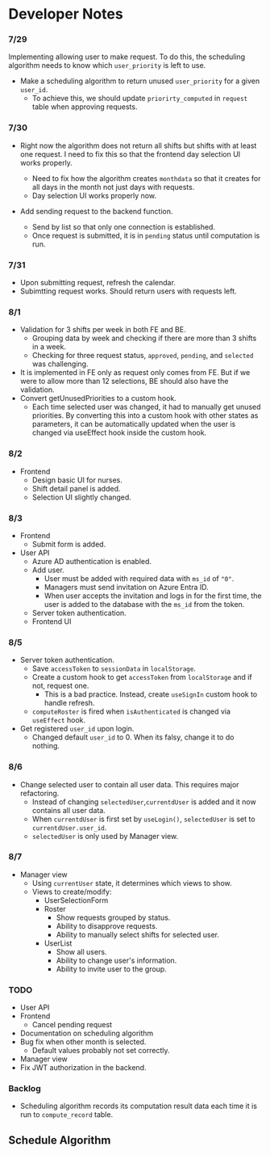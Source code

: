 # Developer Notes
### 7/29
Implementing allowing user to make request.
To do this, the scheduling algorithm needs to know which `user_priority` is left to use.
- Make a scheduling algorithm to return unused `user_priority` for a given `user_id`.
    - To achieve this, we should update `priorirty_computed` in `request` table when approving requests.

### 7/30
- Right now the algorithm does not return all shifts but shifts with at least one request. I need to fix this so that the frontend day selection UI works properly.
  - Need to fix how the algorithm creates `monthdata` so that it creates for all days in the month not just days with requests.
  - Day selection UI works properly now.

- Add sending request to the backend function.
  - Send by list so that only one connection is established.
  - Once request is submitted, it is in `pending` status until computation is run.


### 7/31
- Upon submitting request, refresh the calendar.
- Subimtting request works. Should return users with requests left.


### 8/1
- Validation for 3 shifts per week in both FE and BE.
  - Grouping data by week and checking if there are more than 3 shifts in a week.
  - Checking for three request status, `approved`, `pending`, and `selected` was challenging.
- It is implemented in FE only as request only comes from FE. But if we were to allow more than 12 selections, BE should also have the validation.
- Convert getUnusedPriorities to a custom hook.
  - Each time selected user was changed, it had to manually get unused priorities. By converting this into a custom hook with other states as parameters, it can be automatically updated when the user is changed via useEffect hook inside the custom hook.

### 8/2
- Frontend
  - Design basic UI for nurses.
  - Shift detail panel is added.
  - Selection UI slightly changed.

### 8/3
- Frontend
  - Submit form is added.
- User API
  - Azure AD authentication is enabled.
  - Add user.
    - User must be added with required data with `ms_id` of `"0"`.
    - Managers must send invitation on Azure Entra ID.
    - When user accepts the invitation and logs in for the first time, the user is added to the database with the `ms_id` from the token.
  - Server token authentication.
  - Frontend UI

### 8/5
- Server token authentication.
  - Save `accessToken` to `sessionData` in `localStorage`.
  - Create a custom hook to get `accessToken` from `localStorage` and if not, request one.
    - This is a bad practice. Instead, create `useSignIn` custom hook to handle refresh.
  - `computeRoster` is fired when `isAuthenticated` is changed via `useEffect` hook.
- Get registered `user_id` upon login.
  - Changed default `user_id` to 0. When its falsy, change it to do nothing.

### 8/6
- Change selected user to contain all user data. This requires major refactoring.
  - Instead of changing `selectedUser`,`currentdUser` is added and it now contains all user data.
  - When `currentdUser` is first set by `useLogin()`, `selectedUser` is set to `currentdUser.user_id`.
  - `selectedUser` is only used by Manager view.

### 8/7
- Manager view
  - Using `currentUser` state, it determines which views to show.
  - Views to create/modify:
    - UserSelectionForm
    - Roster
      - Show requests grouped by status.
      - Ability to disapprove requests.
      - Ability to manually select shifts for selected user.
    - UserList
      - Show all users.
      - Ability to change user's information.
      - Ability to invite user to the group.

### TODO
- User API
- Frontend
  - Cancel pending request
- Documentation on scheduling algorithm
- Bug fix when other month is selected.
  - Default values probably not set correctly.
- Manager view
- Fix JWT authorization in the backend.

### Backlog
- Scheduling algorithm records its computation result data each time it is run to `compute_record` table.


## Schedule Algorithm
